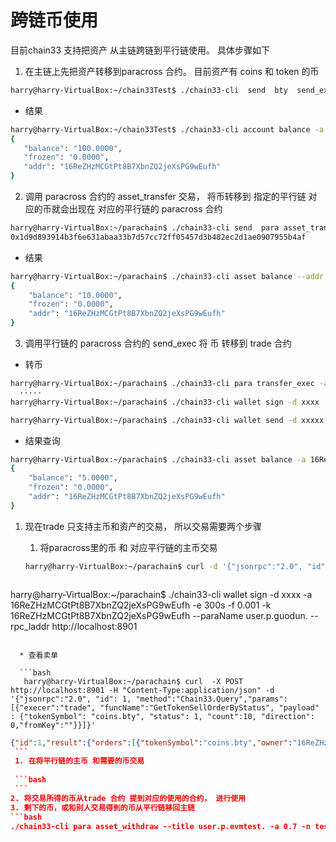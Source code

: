 # 跨链币使用

目前chain33 支持把资产 从主链跨链到平行链使用。 具体步骤如下

 1. 在主链上先把资产转移到paracross 合约。 目前资产有 coins 和 token 的币
 
 ```bash
 harry@harry-VirtualBox:~/chain33Test$ ./chain33-cli  send  bty  send_exec  -a  100  -e  paracross -k "16ReZHzMCGtPt8B7XbnZQ2jeXsPG9wEufh"
 ```
 * 结果
 ```bash
 harry@harry-VirtualBox:~/chain33Test$ ./chain33-cli account balance -a "16ReZHzMCGtPt8B7XbnZQ2jeXsPG9wEufh" -e  paracross
{
    "balance": "100.0000",
    "frozen": "0.0000",
    "addr": "16ReZHzMCGtPt8B7XbnZQ2jeXsPG9wEufh"
}

 ```
 2. 调用 paracross 合约的 asset_transfer 交易， 将币转移到 指定的平行链
    对应的币就会出现在 对应的平行链的 paracross 合约
```bash
harry@harry-VirtualBox:~/parachain$ ./chain33-cli send  para asset_transfer --title user.p.guodun. -a 10  -n test -t "16ReZHzMCGtPt8B7XbnZQ2jeXsPG9wEufh" -k "16ReZHzMCGtPt8B7XbnZQ2jeXsPG9wEufh"
0x1d9d893914b3f6e631abaa33b7d57cc72ff05457d3b482ec2d1ae0907955b4af

```
* 结果
```bash
harry@harry-VirtualBox:~/parachain$ ./chain33-cli asset balance --addr "16ReZHzMCGtPt8B7XbnZQ2jeXsPG9wEufh" --asset_exec paracross coins  --asset_symbol coins.bty  -e  "paracross"   --rpc_laddr http://localhost:8901
{
    "balance": "10.0000",
    "frozen": "0.0000",
    "addr": "16ReZHzMCGtPt8B7XbnZQ2jeXsPG9wEufh"
}

```

 3. 调用平行链的 paracross 合约的 send_exec 将 币 转移到 trade 合约
 
  * 转币
 
```bash
harry@harry-VirtualBox:~/parachain$ ./chain33-cli para transfer_exec -a 5 -e user.p.guodun.trade  -s coins.bty  --rpc_laddr http://localhost:8901
  ·····
harry@harry-VirtualBox:~/parachain$ ./chain33-cli wallet sign -d xxxx  -a 16ReZHzMCGtPt8B7XbnZQ2jeXsPG9wEufh  -e 300s -f 0.001 -k 16ReZHzMCGtPt8B7XbnZQ2jeXsPG9wEufh  --paraName user.p.guodun. --rpc_laddr http://localhost:8901

harry@harry-VirtualBox:~/parachain$ ./chain33-cli wallet send -d xxxxx --paraName user.p.guodun. --rpc_laddr http://localhost:8901
```


* 结果查询

```bash
harry@harry-VirtualBox:~/parachain$ ./chain33-cli asset balance -a 16ReZHzMCGtPt8B7XbnZQ2jeXsPG9wEufh --asset_exec paracross coins  --asset_symbol coins.bty -e user.p.guodun.trade   --rpc_laddr http://localhost:8901
{
    "balance": "5.0000",
    "frozen": "0.0000",
    "addr": "16ReZHzMCGtPt8B7XbnZQ2jeXsPG9wEufh"
}
```

 1. 现在trade 只支持主币和资产的交易， 所以交易需要两个步骤
    1. 将paracross里的币 和 对应平行链的主币交易
    
    ```bash
    harry@harry-VirtualBox:~/parachain$ curl -d '{"jsonrpc":"2.0", "id": 1, "method":"trade.CreateRawTradeSellTx","params":[{"tokenSymbol":"coins.bty", "amountPerBoardlot":1, "minBoardlot":1,"pricePerBoardlot":1,"totalBoardlot":15000000,"fee":100000,"assetExec":"paracross"}]}'         -H 'content-type:text/plain;'         http://localhost:8901
    ```
    ```bash
harry@harry-VirtualBox:~/parachain$ ./chain33-cli wallet sign -d xxxx   -a 16ReZHzMCGtPt8B7XbnZQ2jeXsPG9wEufh  -e 300s -f 0.001 -k 16ReZHzMCGtPt8B7XbnZQ2jeXsPG9wEufh  --paraName user.p.guodun. --rpc_laddr http://localhost:8901
  ```
    
    * 查看卖单
    
    ```bash
     harry@harry-VirtualBox:~/parachain$ curl  -X POST  http://localhost:8901 -H "Content-Type:application/json" -d '{"jsonrpc":"2.0", "id": 1, "method":"Chain33.Query","params":[{"execer":"trade", "funcName":"GetTokenSellOrderByStatus", "payload" : {"tokenSymbol": "coins.bty", "status": 1, "count":10, "direction": 0,"fromKey":""}}]}' 
   ```
   ```json
{"id":1,"result":{"orders":[{"tokenSymbol":"coins.bty","owner":"16ReZHzMCGtPt8B7XbnZQ2jeXsPG9wEufh","amountPerBoardlot":"1","minBoardlot":"1","pricePerBoardlot":"1","totalBoardlot":"15000000","tradedBoardlot":"0","buyID":"","status":1,"sellID":"mavl-trade-sell-48ca0988435ae210e35e9a9f33b40a0a07968bd87af5170c2352790563670bed","txHash":"0x48ca0988435ae210e35e9a9f33b40a0a07968bd87af5170c2352790563670bed","height":"50","key":"mavl-trade-sell-48ca0988435ae210e35e9a9f33b40a0a07968bd87af5170c2352790563670bed","blockTime":"1547516548","isSellOrder":true,"assetExec":"paracross"}]} ,"error":null}
    ```
    1. 在将平行链的主币 和需要的币交易
    
    ```bash
    ```
 2. 将交易所得的币从trade 合约 提到对应的使用的合约， 进行使用
 3. 剩下的币，或和别人交易得到的币从平行链移回主链
```bash
./chain33-cli para asset_withdraw --title user.p.evmtest. -a 0.7 -n test -t 12qyocayNF7Lv6C9qW4avxs2E7U41fKSfv
```
